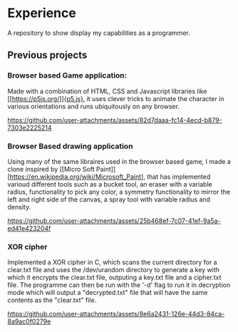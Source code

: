 # Experience
A repository to show display my capabilities as a programmer.

## Previous projects
### **Browser based Game application:**
Made with a combination of HTML, CSS and Javascript libraries like [[https://p5js.org/]]{p5.js}, it uses clever tricks to animate the character in various orientations and runs ubiquitously on any browser.

https://github.com/user-attachments/assets/82d7daaa-fc14-4ecd-b879-7303e2225214

### **Browser Based drawing application**
Using many of the same libraires used in the browser based game, I made a clone inspired by [[Micro Soft Paint]][https://en.wikipedia.org/wiki/Microsoft_Paint], that has implemented varioud different tools such as a bucket tool, an eraser with a variable radius, functionality to pick any color, a symmetry functionality to mirror the left and right side of the canvas, a spray tool with variable radius and density.

https://github.com/user-attachments/assets/25b468ef-7c07-41ef-9a5a-ed41e423204f

### XOR cipher
Implemented a XOR cipher in C, which scans the current directory for a clear.txt file and uses the /dev/urandom directory to generate a key with which it encrypts the clear.txt file, outputing a key.txt file and a cipher.txt file. The programme can then be run with the '-d' flag to run it in decryption mode which will output a "decrypted.txt" file that will have the same contents as the "clear.txt" file.

https://github.com/user-attachments/assets/8e6a2431-126e-44d3-84ca-8a9ac0f0279e

